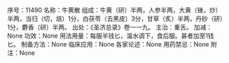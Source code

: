 序号：11490
名称：牛黄散
组成：牛黄（研）半两，人参半两，大黄（锉，炒）半两，当归（切，焙）1分，白茯苓（去黑皮）3分，甘草（炙）半两，丹砂（研）1分，麝香（研）半两。
出处：《圣济总录》卷一一九。
主治：重舌。
加减：None
功效：None
用法用量：每服半钱匕，温水调下，食后服。甚者加至1钱匕。
制备方法：None
临床应用：None
各家论述：None
用药禁忌：None
附注：None
